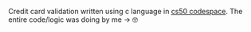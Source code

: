Credit card validation written using c language in [cs50 codespace](cs50.dev). The entire code/logic was doing by me -> 🤓
